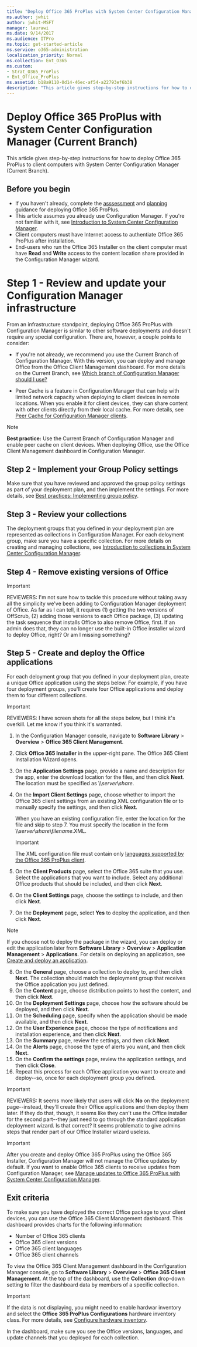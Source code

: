 ```yaml
---
title: "Deploy Office 365 ProPlus with System Center Configuration Manager"
ms.author: jwhit
author: jwhit-MSFT
manager: laurawi
ms.date: 9/14/2017
ms.audience: ITPro
ms.topic: get-started-article
ms.service: o365-administration
localization_priority: Normal
ms.collection: Ent_O365
ms.custom:
- Strat_O365_ProPlus
- Ent_Office_ProPlus
ms.assetid: b18a9110-0d14-46ec-af54-a22793ef6b38
description: "This article gives step-by-step instructions for how to deploy Office 365 ProPlus to client computers with System Center Configuration Manager. The article is intended for administrators in enterprise environments working with hundreds or thousands of computers."
---
```


# Deploy Office 365 ProPlus with System Center Configuration Manager (Current Branch)

This article gives step-by-step instructions for how to deploy Office 365 ProPlus to client computers with System Center Configuration Manager (Current Branch). 

## Before you begin
- If you haven't already, complete the [asssessment](assess-deploy-office-365-proplus-with-Configuration-Manager.md) and [planning](plan-office-365-proplus.md) guidance for deploying Office 365 ProPlus.
- This article assumes you already use Configuration Manager. If you're not familiar with it, see  [Introduction to System Center Configuration Manager](https://docs.microsoft.com/en-us/sccm/core/understand/introduction). 
- Client computers must have Internet access to authentiate Office 365 ProPlus after installation.  
- End-users who run the Office 365 Installer on the client computer must have **Read** and **Write** access to the content location share provided in the Configuration Manager wizard.

# Step 1 - Review and update your Configuration Manager infrastructure

From an infrastructure standpoint, deploying Office 365 ProPlus with Configuration Manager is similar to other software deployments and doesn't require any special configuration. There are, however, a couple points to consider:

- If you're not already, we recommend you use the Current Branch of Configuration Manager. With this version, you can deploy and manage Office from the Office Client Management dashboard. For more details on the Current Branch, see [Which branch of Configuration Manager should I use?](https://docs.microsoft.com/en-us/sccm/core/understand/which-branch-should-i-use)

- Peer Cache is a feature in Configuration Manager that can help with limited network capacity when deploying to  client devices in remote locations. When you enable it for client devices, they can share content with other clients directly from their local cache. For more details, see [Peer Cache for Configuration Manager clients](https://docs.microsoft.com/en-us/sccm/core/plan-design/hierarchy/client-peer-cache).

> [!NOTE]
> **Best practice:** Use the Current Branch of Configuration Manager and enable peer cache on client devices. When deploying Office, use the Office Client Management dashboard in Configuration Manager.

## Step 2 - Implement your Group Policy settings   
Make sure that you have reviewed and approved the group policy settings as part of your deployment plan, and then implement the settings. For more details, see [Best practices: Implementing group policy](best-practices/best-practices-implementing-group-policy.md).

## Step 3 - Review your collections   
The deployment groups that you defined in your deployment plan are represented as collections in Configuration Manager.  For each deloyment group, make sure you have a specific collection. For more details on creating and managing collections, see [Introduction to collections in System Center Configuration Manager](https://docs.microsoft.com/en-us/sccm/core/clients/manage/collections/introduction-to-collections). 

## Step 4 - Remove existing versions of Office    
> [!IMPORTANT]
> REVIEWERS: I'm not sure how to tackle this procedure without taking away all the simplicity we've been adding to Configuration Manager deployment of Office. As far as I can tell, it requires (1) getting the two versions of OffScrub, (2) adding those versions to each Office package, (3) updating the task sequence that installs Office to also remove Office, first. If an admin does that, they can no longer use the built-in Office installer wizard to deploy Office, right? Or am I missing something?

## Step 5 - Create and deploy the Office applications   
For each deloyment group that you defined in your deployment plan, create a unique Office application using the steps below. For example, if you have four deployment groups, you'll create four Office applications and deploy them to four different collections.
> [!IMPORTANT]
> REVIEWERS: I have screen shots for all the steps below, but I think it's overkill. Let me know if you think it's warranted.

1. In the Configuration Manager console, navigate to **Software Library** > **Overview** > **Office 365 Client Management**.
2. Click **Office 365 Installer** in the upper-right pane. The Office 365 Client Installation Wizard opens.
3. On the **Application Settings** page, provide a name and description for the app, enter the download location for the files, and then click **Next**. The location must be specified as &#92;&#92;*server*&#92;*share*.
4. On the **Import Client Settings** page, choose whether to import the Office 365 client settings from an existing XML configuration file or to manually specify the settings, and then click **Next**.  

    When you have an existing configuration file, enter the location for the file and skip to step 7. You must specify the location in the form &#92;&#92;*server*&#92;*share*&#92;*filename*.XML.
    > [!IMPORTANT]    
    > The XML configuration file must contain only [languages supported by the Office 365 ProPlus client](https://technet.microsoft.com/library/cc179219&#40;v=office.16&#41;.aspx).

5. On the **Client Products** page, select the Office 365 suite that you use. Select the applications that you want to include. Select any additional Office products that should be included, and then click **Next**.
6. On the **Client Settings** page, choose the settings to include, and then click **Next**.
7. On the **Deployment** page, select **Yes** to deploy the application, and then click **Next**.
> [!NOTE]
> If you choose not to deploy the package in the wizard, you can deploy or edit the application later from **Software Library** > **Overview** > **Application Management** > **Applications**. For details on deploying an application, see [Create and deploy an application](/sccm/apps/get-started/create-and-deploy-an-application).
8. On the **General** page, choose a collection to deploy to, and then click **Next**. The collection should match the deployment group that receives the Office application you just defined.
9. On the **Content** page, choose distribution points to host the content, and then click **Next**. 
10. On the **Deployment Settings** page, choose how the software should be deployed, and then click **Next**. 
11. On the **Scheduling** page, specify when the application should be made available, and then click **Next**.
12. On the **User Experience** page, choose the type of notifications and installation experience, and then click **Next**.
13. On the **Summary** page, review the settings, and then click **Next**.
14. On the **Alerts** page, choose the type of alerts you want, and then click **Next**.
15. On the **Confirm the settings** page, review the application settings, and then click **Close**.
16. Repeat this process for each Office application you want to create and deploy--so, once for each deployment group you defined.

> [!IMPORTANT]
> REVIEWERS: It seems more likely that users will click **No** on the deployment page--instead, they'll create their Office applications and then deploy them later. If they do that, though, it seems like they can't use the Office installer for the second part--they just need to go through the standard application deployment wizard. Is that correct? It seems problematic to give admins steps that render part of our Office Installer wizard useless.

> [!IMPORTANT]
> After you create and deploy Office 365 ProPlus using the Office 365 Installer, Configuration Manager will not manage the Office updates by default. If you want to enable Office 365 clients to receive updates from Configuration Manager, see [Manage updates to Office 365 ProPlus with System Center Configuration Manager](manage-updates-to-office-365-proplus-with-system-center-configuration-manager.md).

## Exit criteria
To make sure you have deployed the correct Office package to your client devices, you can use the Office 365 Client Management dashboard. This dashboard provides charts for the following information:

- Number of Office 365 clients
- Office 365 client versions
- Office 365 client languages
- Office 365 client channels     

To view the Office 365 Client Management dashboard in the Configuration Manager console, go to **Software Library** > **Overview** > **Office 365 Client Management**. At the top of the dashboard, use the **Collection** drop-down setting to filter the dashboard data by members of a specific collection. 

> [!IMPORTANT]
> If the data is not displaying, you might need to enable hardwar inventory and select the **Office 365 ProPlus Configurations** hardware inventory class. For more details, see [Configure hardware inventory](\sccm\core\clients\manage\configure-hardware-inventory).

In the dashboard, make sure you see the Office versions, languages, and update channels that you deployed for each collection.

